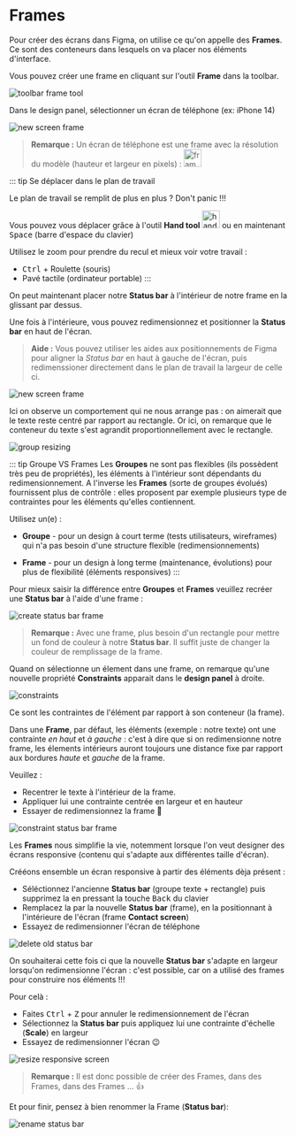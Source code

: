 # Frames

Pour créer des écrans dans Figma, on utilise ce qu'on appelle des **Frames**. Ce sont des conteneurs dans lesquels on va placer nos éléments d'interface.

Vous pouvez créer une frame en cliquant sur l'outil **Frame** dans la toolbar.

![toolbar frame tool](../../../assets/img/figma/theory/ui-components/frames/toolbar_frame_tools.png)

Dans le design panel, sélectionner un écran de téléphone (ex: iPhone 14)

![new screen frame](../../../assets/img/figma/theory/ui-components/frames/new-screen-frame.gif)

> **Remarque :** Un écran de téléphone est une frame avec la résolution du modèle (hauteur et largeur en pixels) : <img height="32px" alt="frame resolution" src="../../../assets/img/figma/theory/ui-components/frames/frame-resolution.png">

::: tip Se déplacer dans le plan de travail

Le plan de travail se remplit de plus en plus ? Don't panic !!!

Vous pouvez vous déplacer grâce à l'outil **Hand tool** <img height="32px" alt="hand tool" src="../../../assets/img/figma/theory/ui-components/frames/hand-tool-icon.png"> ou en maintenant <kbd>Space</kbd> (barre d'espace du clavier)

Utilisez le zoom pour prendre du recul et mieux voir votre travail :
- <kbd>Ctrl</kbd> + Roulette (souris)
- Pavé tactile (ordinateur portable)
:::

On peut maintenant placer notre **Status bar** à l'intérieur de notre frame en la glissant par dessus.

Une fois à l'intérieure, vous pouvez redimensionnez et positionner la **Status bar** en haut de l'écran.

> **Aide :** Vous pouvez utiliser les aides aux positionnements de Figma pour aligner la _Status bar_ en haut à gauche de l'écran, puis redimenssioner directement dans le plan de travail la largeur de celle ci.

![new screen frame](../../../assets/img/figma/theory/ui-components/frames/drag-into-frame.gif)

Ici on observe un comportement qui ne nous arrange pas : on aimerait que le texte reste centré par rapport au rectangle. Or ici, on remarque que le conteneur du texte s'est agrandit proportionnellement avec le rectangle.

![group resizing](../../../assets/img/figma/theory/ui-components/frames/groupe-resizing.png)

::: tip Groupe VS Frames
Les **Groupes** ne sont pas flexibles (ils possèdent très peu de propriétés), les éléments à l'intérieur sont dépendants du redimensionnement. A l'inverse les **Frames** (sorte de groupes évolués) fournissent plus de contrôle : elles proposent par exemple plusieurs type de contraintes pour les éléments qu'elles contiennent.

Utilisez un(e) :
- **Groupe** - pour un design à court terme (tests utilisateurs, wireframes) qui n'a pas besoin d'une structure flexible (redimensionnements)

- **Frame** - pour un design à long terme (maintenance, évolutions) pour plus de flexibilité (éléments responsives)
:::

Pour mieux saisir la différence entre **Groupes** et **Frames** veuillez recréer une **Status bar** à l'aide d'une frame :

![create status bar frame](../../../assets/img/figma/theory/ui-components/frames/create-status-bar-frame.gif)

> **Remarque :** Avec une frame, plus besoin d'un rectangle pour mettre un fond de couleur à notre **Status bar**. Il suffit juste de changer la couleur de remplissage de la frame.

Quand on sélectionne un élement dans une frame, on remarque qu'une nouvelle propriété **Constraints** apparait dans le **design panel** à droite.

![constraints](../../../assets/img/figma/theory/ui-components/frames/constraints.png)

Ce sont les contraintes de l'élément par rapport à son conteneur (la frame). 

Dans une **Frame**, par défaut, les éléments (exemple : notre texte) ont une contrainte _en haut_ et _à gauche_ : c'est à dire que si on redimensionne notre frame, les élements intérieurs auront toujours une distance fixe par rapport aux bordures _haute_ et _gauche_ de la frame.

Veuillez :
- Recentrer le texte à l'intérieur de la frame.
- Appliquer lui une contrainte centrée en largeur et en hauteur
- Essayer de redimensionnez la frame 🙂

![constraint status bar frame](../../../assets/img/figma/theory/ui-components/frames/constraint-status-bar-frame.gif)

Les **Frames** nous simplifie la vie, notemment lorsque l'on veut designer des écrans responsive (contenu qui s'adapte aux différentes taille d'écran).

Crééons ensemble un écran responsive à partir des éléments dèja présent : 
- Séléctionnez l'ancienne **Status bar** (groupe texte + rectangle) puis supprimez la en pressant la touche <kbd>Back</kbd> du clavier
- Remplacez la par la nouvelle **Status bar** (frame), en la positionnant à l'intérieure de l'écran (frame **Contact screen**)
- Essayez de redimensionner l'écran de téléphone 

![delete old status bar](../../../assets/img/figma/theory/ui-components/frames/delete-old-status-bar.gif)

On souhaiterai cette fois ci que la nouvelle **Status bar** s'adapte en largeur lorsqu'on redimensionne l'écran : c'est possible, car on a utilisé des frames pour construire nos éléments !!!

Pour celà :
- Faites <kbd>Ctrl</kbd> + <kbd>Z</kbd> pour annuler le redimensionnement de l'écran
- Sélectionnez la **Status bar** puis appliquez lui une contrainte d'échelle (**Scale**) en largeur
- Essayez de redimensionner l'écran 😉

![resize responsive screen](../../../assets/img/figma/theory/ui-components/frames/resize-responsive-screen.gif)

> **Remarque :** Il est donc possible de créer des Frames, dans des Frames, dans des Frames ... 👍

Et pour finir, pensez à bien renommer la Frame (**Status bar**):

![rename status bar](../../../assets/img/figma/theory/ui-components/frames/rename-status-bar.gif)